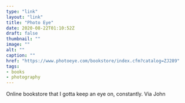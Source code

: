 ```yaml
---
type: "link"
layout: "link"
title: "Photo Eye"
date: 2020-08-22T01:10:52Z
draft: false
thumbnail: ""
image: ""
alt: ""
caption: ""
href: "https://www.photoeye.com/bookstore/index.cfm?catalog=ZJ289"
tags:
- books
- photography
---
```


Online bookstore that I gotta keep an eye on, constantly. Via John
